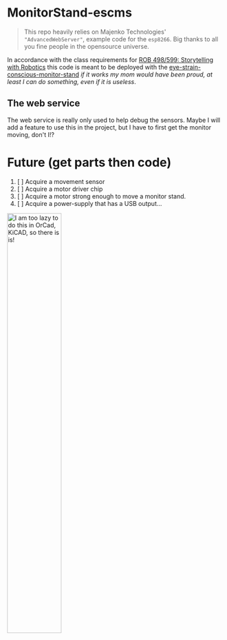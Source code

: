 # MonitorStand-escms

> This repo heavily relies on Majenko Technologies' `"AdvancedWebServer"`, example code for the `esp8266`.
> Big thanks to all you fine people in the opensource universe.


In accordance with the class requirements for [ROB 498/599: Storytelling with Robotics](https://storytelling.robotics.umich.edu/schedule) this code is meant to be deployed with the [eye-strain-conscious-monitor-stand](https://derivative-art.github.io/invest_in_futility/eye-strain-conscious-monitor-stand) _if it works my mom would have been proud, at least I can do something, even if it is useless_.



 
## The web service
The web service is really only used to help debug the sensors.  Maybe I will add a feature to use this in the project, but I have to first get the monitor moving, don't I!?



# Future (get parts then code)
1.  [ ] Acquire a movement sensor
1.  [ ] Acquire a motor driver chip
1.  [ ] Acquire a motor strong enough to move a monitor stand.
1.  [ ] Acquire a power-supply that has a USB output...



<img src="https://derivative-art.github.io/invest_in_futility/images/frizting.png"
     alt="I am too lazy to do this in OrCad, KiCAD, so there is is!"
     width="50%"  width="50%"
     />